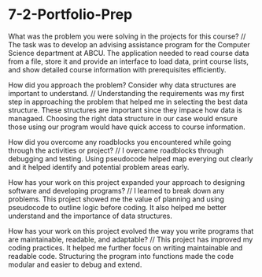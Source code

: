 # 7-2-Portfolio-Prep
What was the problem you were solving in the projects for this course?
  // The task was to develop an advising assistance program for the Computer Science department at ABCU. The application needed to read course data from a file, store it and provide an interface to load data, print course lists, and show detailed course information with prerequisites efficiently.
  
How did you approach the problem? Consider why data structures are important to understand.
  // Understanding the requirements was my first step in approaching the problem that helped me in selecting the best data structure. These structures are important since they impace how data is managaed. Choosing the right data structure in our case would ensure those using our program would have quick access to course information. 
  
How did you overcome any roadblocks you encountered while going through the activities or project?
  // I overcame roadblocks through debugging and testing. Using pseudocode helped map everying out clearly and it helped identify and potential problem areas early. 
  
How has your work on this project expanded your approach to designing software and developing programs?
  // I learned to break down any problems. This project showed me the value of planning and using pseudocode to outline logic before coding. It also helped me better understand and the importance of data structures.  
  
How has your work on this project evolved the way you write programs that are maintainable, readable, and adaptable?
  // This project has improved my coding practices. It helped me further focus on writing maintainable and readable code. Structuring the program into functions made the code modular and easier to debug and extend. 

